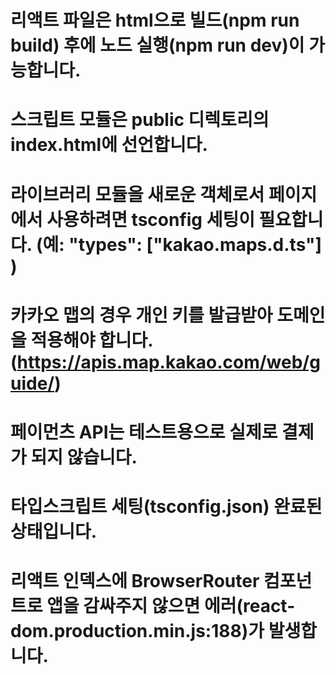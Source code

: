 # 리액트 파일은 html으로 빌드(npm run build) 후에 노드 실행(npm run dev)이 가능합니다.

# 스크립트 모듈은 public 디렉토리의 index.html에 선언합니다.

# 라이브러리 모듈을 새로운 객체로서 페이지에서 사용하려면 tsconfig 세팅이 필요합니다. (예: "types": ["kakao.maps.d.ts"] )

# 카카오 맵의 경우 개인 키를 발급받아 도메인을 적용해야 합니다. (https://apis.map.kakao.com/web/guide/)

# 페이먼츠 API는 테스트용으로 실제로 결제가 되지 않습니다.

# 타입스크립트 세팅(tsconfig.json) 완료된 상태입니다.

# 리액트 인덱스에 BrowserRouter 컴포넌트로 앱을 감싸주지 않으면 에러(react-dom.production.min.js:188)가 발생합니다.
